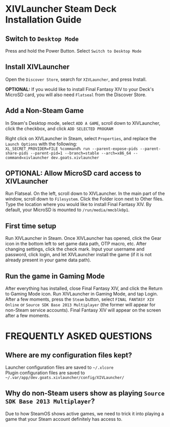 # XIVLauncher Steam Deck Installation Guide

## Switch to `Desktop Mode`
Press and hold the Power Button. Select `Switch to Desktop Mode`

## Install XIVLauncher
Open the `Discover Store`, search for `XIVLauncher`, and press Install.

**OPTIONAL:** If you would like to install Final Fantasy XIV to your Deck's MicroSD card, you will also need `Flatseal` from the Discover Store.

## Add a Non-Steam Game
In Steam's Desktop mode, select `ADD A GAME`, scroll down to XIVLauncher, click the checkbox, and click `ADD SELECTED PROGRAM`

Right click on XIVLauncher in Steam, select `Properties`, and replace the `Launch Options` with the following:  
`XL_SECRET_PROVIDER=FILE %command% run --parent-expose-pids --parent-share-pids --parent-pid=1 --branch=stable --arch=x86_64 --command=xivlauncher dev.goats.xivlauncher`

## OPTIONAL: Allow MicroSD card access to XIVLauncher
Run Flatseal. On the left, scroll down to XIVLauncher. In the main part of the window, scroll down to `Filesystem`. Click the Folder icon next to Other files. Type the location where you would like to install Final Fantasy XIV. By default, your MicroSD is mounted to `/run/media/mmcblk0p1`.

## First time setup
Run XIVLauncher in Steam. Once XIVLauncher has opened, click the Gear icon in the bottom left to set game data path, OTP macro, etc. After changing settings, click the check mark. Input your username and password, click login, and let XIVLauncher install the game (if it is not already present in your game data path).

## Run the game in Gaming Mode
After everything has installed, close Final Fantasy XIV, and click the Return to Gaming Mode icon. Run XIVLauncher in Gaming Mode, and tap Login. After a few moments, press the `Steam` button, select `FINAL FANTASY XIV Online` or `Source SDK Base 2013 Multiplayer` (the former will appear for non-Steam service accounts). Final Fantasy XIV will appear on the screen after a few moments.


# FREQUENTLY ASKED QUESTIONS
## Where are my configuration files kept?
Launcher configuration files are saved to `~/.xlcore`  
Plugin configuration files are saved to `~/.var/app/dev.goats.xivlauncher/config/XIVLauncher/`

## Why do non-Steam users show as playing `Source SDK Base 2013 Multiplayer`?
Due to how SteamOS shows active games, we need to trick it into playing a game that your Steam account definitely has access to.
